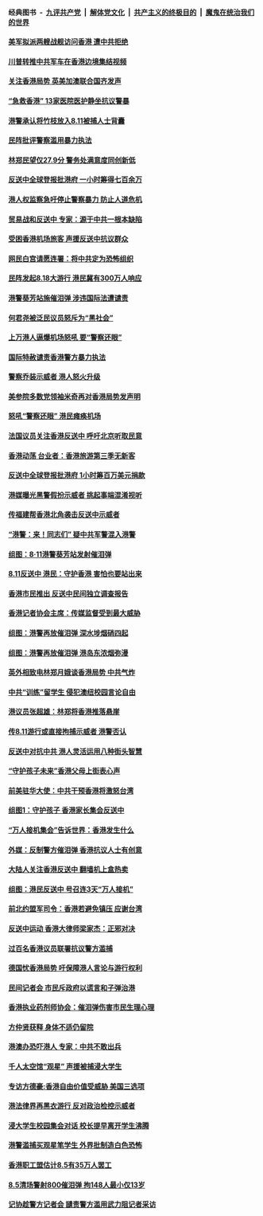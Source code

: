 ####  经典图书 &nbsp;-&nbsp; [九评共产党](../../../../9ping.md?t=08141648/blob/master/README.md?t=08141648) &nbsp;|&nbsp; [解体党文化](../../../../jtdwh.md?t=08141648/blob/master/README.md?t=08141648)  &nbsp;|&nbsp; [共产主义的终极目的](../../../../gczydzjmd.md?t=08141648/blob/master/README.md?t=08141648) &nbsp;|&nbsp; [魔鬼在统治我们的世界](../../../../mgztzwmdsj.md?t=08141648/blob/master/README.md?t=08141648) 

#### [美军拟派两艘战舰访问香港 遭中共拒绝](../pages/nsc415/n11452443.md?t=08141648) 

#### [川普转推中共军车在香港边境集结视频](../pages/nsc415/n11452054.md?t=08141648) 

#### [关注香港局势 英美加澳联合国齐发声](../pages/nsc415/n11451528.md?t=08141648) 

#### [“急救香港” 13家医院医护静坐抗议警暴](../pages/nsc415/n11451507.md?t=08141648) 

#### [港警承认将竹枝放入8.11被捕人士背囊](../pages/nsc415/n11451712.md?t=08141648) 

#### [民阵批评警察滥用暴力执法](../pages/nsc415/n11451683.md?t=08141648) 

#### [林郑民望仅27.9分 警务处满意度同创新低](../pages/nsc415/n11451674.md?t=08141648) 

#### [反送中全球登报批港府 一小时筹得七百余万](../pages/nsc415/n11451554.md?t=08141648) 

#### [港人权监察急吁停止警察暴力 防止人道危机](../pages/nsc415/n11451506.md?t=08141648) 

#### [贸易战和反送中 专家：源于中共一根本缺陷](../pages/nsc415/n11451292.md?t=08141648) 

#### [受困香港机场旅客 声援反送中抗议群众](../pages/nsc415/n11450782.md?t=08141648) 

#### [网民白宫请愿连署：将中共定为恐怖组织](../pages/nsc415/n11449390.md?t=08141648) 

#### [民阵发起8.18大游行 港民冀有300万人响应](../pages/nsc415/n11449939.md?t=08141648) 

#### [港警葵芳站施催泪弹 涉违国际法遭谴责](../pages/nsc415/n11449256.md?t=08141648) 

#### [何君尧被泛民议员怒斥为“黑社会”](../pages/nsc415/n11449239.md?t=08141648) 

#### [上万港人逼爆机场怒吼 要“警察还眼”](../pages/nsc415/n11449186.md?t=08141648) 

#### [国际特赦谴责香港警方暴力执法](../pages/nsc415/n11449160.md?t=08141648) 

#### [警察乔装示威者 港人怒火升级](../pages/nsc415/n11448879.md?t=08141648) 

#### [美参院多数党领袖米奇再对香港局势发声明](../pages/nsc415/n11448675.md?t=08141648) 

#### [怒吼“警察还眼”  港民瘫痪机场](../pages/nsc415/n11448309.md?t=08141648) 

#### [法国议员关注香港反送中 呼吁北京听取民意](../pages/nsc415/n11447901.md?t=08141648) 

#### [香港动荡 台业者：香港旅游第三季无新客](../pages/nsc415/n11447672.md?t=08141648) 

#### [反送中全球登报批港府 1小时筹百万美元捐款](../pages/nsc415/n11447491.md?t=08141648) 

#### [港媒曝光黑警假扮示威者 挑起事端混淆视听](../pages/nsc415/n11447494.md?t=08141648) 

#### [传福建帮香港北角袭击反送中示威者](../pages/nsc415/n11447100.md?t=08141648) 

#### [“港警：来！同志们” 疑中共军警混入港警](../pages/nsc415/n11447097.md?t=08141648) 

#### [组图：8‧11港警葵芳站发射催泪弹](../pages/nsc415/n11442851.md?t=08141648) 

#### [8.11反送中 港民：守护香港 害怕也要站出来](../pages/nsc415/n11446189.md?t=08141648) 

#### [香港市民推出 反送中民间独立调查报告](../pages/nsc415/n11445832.md?t=08141648) 

#### [香港记者协会主席：传媒监督受到最大威胁](../pages/nsc415/n11446112.md?t=08141648) 

#### [组图：港警再放催泪弹 深水埗烟硝四起](../pages/nsc415/n11442848.md?t=08141648) 

#### [组图：港警再放催泪弹 港岛东浓烟弥漫](../pages/nsc415/n11442850.md?t=08141648) 

#### [英外相致电林郑月娥谈香港局势 中共气炸](../pages/nsc415/n11445592.md?t=08141648) 

#### [中共“训练”留学生 侵犯澳纽校园言论自由](../pages/nsc415/n11444892.md?t=08141648) 

#### [港议员张超雄：林郑将香港推落悬崖](../pages/nsc415/n11444679.md?t=08141648) 

#### [传8.11游行或直接拘捕示威者 港警否认](../pages/nsc415/n11444657.md?t=08141648) 

#### [反送中对抗中共 港人灵活运用八种街头智慧](../pages/nsc415/n11442207.md?t=08141648) 

#### [“守护孩子未来”香港父母上街表心声](../pages/nsc415/n11444249.md?t=08141648) 

#### [前美驻华大使：中共干预香港将激怒台湾](../pages/nsc415/n11444187.md?t=08141648) 

#### [组图1：守护孩子 香港家长集会反送中](../pages/nsc415/n11442766.md?t=08141648) 

#### [“万人接机集会”告诉世界：香港发生什么](../pages/nsc415/n11442670.md?t=08141648) 

#### [外媒：反制警方催泪弹 香港抗议人士有创意](../pages/nsc415/n11442284.md?t=08141648) 

#### [大陆人关注香港反送中 翻墙机上盒热卖](../pages/nsc415/n11442185.md?t=08141648) 

#### [组图：港民反送中 号召连3天“万人接机”](../pages/nsc415/n11423931.md?t=08141648) 

#### [前北约盟军司令：香港若避免镇压 应谢台湾](../pages/nsc415/n11442055.md?t=08141648) 

#### [反送中运动 香港大律师梁家杰：正邪对决](../pages/nsc415/n11441180.md?t=08141648) 

#### [过百名香港议员联署抗议警方滥捕](../pages/nsc415/n11441326.md?t=08141648) 

#### [德国忧香港局势 吁保障港人言论与游行权利](../pages/nsc415/n11441380.md?t=08141648) 

#### [民间记者会 市民斥政府以谎言和子弹治港](../pages/nsc415/n11441277.md?t=08141648) 

#### [香港执业药剂师协会：催泪弹伤害市民生理心理](../pages/nsc415/n11441238.md?t=08141648) 

#### [方仲贤获释 身体不适仍留院](../pages/nsc415/n11441195.md?t=08141648) 

#### [港澳办恐吓港人 专家：中共不敢出兵](../pages/nsc415/n11438584.md?t=08141648) 

#### [千人太空馆“观星” 声援被捕浸大学生](../pages/nsc415/n11438652.md?t=08141648) 

#### [专访方德豪:香港自由价值受威胁 美国三选项](../pages/nsc415/n11437708.md?t=08141648) 

#### [港法律界再黑衣游行 反对政治检控示威者](../pages/nsc415/n11437786.md?t=08141648) 

#### [浸大学生校园集会对话 校长提早离开学生沸腾](../pages/nsc415/n11437342.md?t=08141648) 

#### [港警滥捕买观星笔学生 外界批制造白色恐怖](../pages/nsc415/n11436817.md?t=08141648) 

#### [香港职工盟估计8.5有35万人罢工](../pages/nsc415/n11435936.md?t=08141648) 

#### [8.5清场警射800催泪弹 拘148人最小仅13岁](../pages/nsc415/n11435896.md?t=08141648) 

#### [记协趁警方记者会 讉责警方滥用武力阻记者采访](../pages/nsc415/n11435814.md?t=08141648) 

